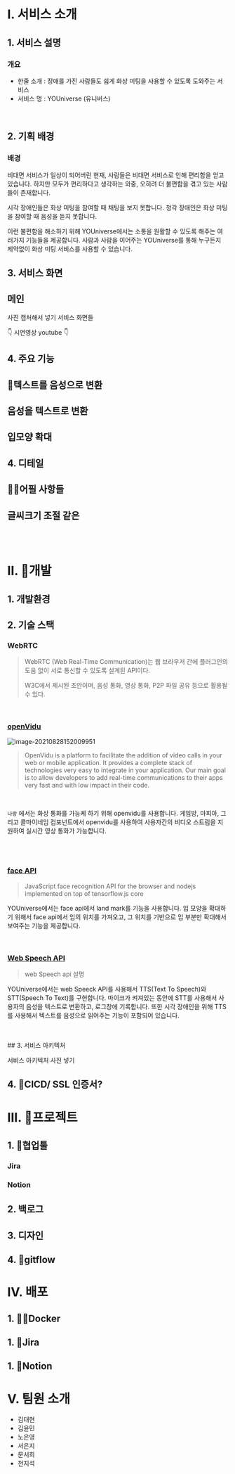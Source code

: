 # Ⅰ. 서비스 소개
## 1. 서비스 설명

### 개요

- 한줄 소개 : 장애를 가진 사람들도 쉽게 화상 미팅을 사용할 수 있도록 도와주는 서비스
- 서비스 명 : YOUniverse (유니버스)

<br/>

## 2. 기획 배경

### 배경

비대면 서비스가 일상이 되어버린 현재, 사람들은 비대면 서비스로 인해 편리함을 얻고 있습니다.
하지만 모두가 편리하다고 생각하는 와중, 오히려 더 불편함을 겪고 있는 사람들이 존재합니다.

시각 장애인들은 화상 미팅을 참여할 때 채팅을 보지 못합니다. 
청각 장애인은 화상 미팅을 참여할 때 음성을 듣지 못합니다.

이런 불편함을 해소하기 위해 YOUniverse에서는 소통을 원활할 수 있도록 해주는 여러가지 기능들을 제공합니다.
사람과 사람을 이어주는 YOUniverse를 통해 누구든지 제약없이 화상 미팅 서비스를 사용할 수 있습니다.



## 3. 서비스 화면
## 메인
사진 캡처해서 넣기
서비스 화면들



👇 시연영상 youtube 👇


## 4. 주요 기능
## 텍스트를 음성으로 변환
## 음성을 텍스트로 변환
## 입모양 확대




## 4. 디테일
## 어필 사항들
## 글씨크기 조절 같은

<br/>
<br/>

# Ⅱ. 개발

## 1. 개발환경



## 2. 기술 스택

### WebRTC

> WebRTC (Web Real-Time Communication)는 웹 브라우저 간에 플러그인의 도움 없이 서로 통신할 수 있도록 설계된 API이다. 
>
> W3C에서 제시된 초안이며, 음성 통화, 영상 통화, P2P 파일 공유 등으로 활용될 수 있다.

<br/>

### [openVidu](https://openvidu.io/)

![image-20210828152009951](README.assets/image-20210828152009951.png)

> OpenVidu is a platform to facilitate the addition of video calls in your web or mobile application. It provides a complete stack of technologies very easy to integrate in your application. Our main goal is to allow developers to add real-time communications to their apps very fast and with low impact in their code.


<!-- 
WebRTC를 보다 간단하게 적용할 수 있고, 다양한 프레임워크와 호환성이 높은 openvidu를 사용하여 프로젝트를 진행했습니다. 사용 방법은 openvidu tutorail 또는, 프로젝트의 front 폴더 하위의 gameroom 등에서 확인 할 수 있습니다.
-->

<br/>

`나랑` 에서는 화상 통화를 가능케 하기 위해 openvidu를 사용합니다. 게임방, 마피아, 그리고 콜마이네임 컴포넌트에서 openvidu를 사용하여 사용자간의 비디오 스트림을 지원하여 실시간 영상 통화가 가능합니다.

<br/>
<br/>

### [face API](https://github.com/justadudewhohacks/face-api.js)

> JavaScript face recognition API for the browser and nodejs implemented on top of tensorflow.js core


YOUniverse에서는 face api에서 land mark를 기능을 사용합니다. 입 모양을 확대하기 위해서 face api에서 입의 위치를 가져오고, 그 위치를 기반으로 입 부분만 확대해서 보여주는 기능을 제공합니다.

<br/>

### [Web Speech API](https://developer.mozilla.org/en-US/docs/Web/API/Web_Speech_API)

> web Speech api 설명

YOUniverse에서는 web Speeck API를 사용해서 TTS(Text To Speech)와 STT(Speech To Text)를 구현합니다. 마이크가 켜져있는 동안에 STT를 사용해서 사용자의 음성을 텍스트로 변환하고, 로그창에 기록합니다.
또한 시각 장애인을 위해 TTS를 사용해서 텍스트를 음성으로 읽어주는 기능이 포함되어 있습니다.

<br/>
<br/>
## 3. 서비스 아키텍처

서비스 아키텍처 사진 넣기

## 4. CICD/ SSL 인증서?

# Ⅲ. 프로젝트

## 1. 협업툴

### Jira
### Notion


## 2. 백로그

## 3. 디자인

## 4. gitflow


# Ⅳ. 배포

## 1. Docker
## 1. Jira
## 1. Notion


# Ⅴ. 팀원 소개

* 김대현
* 김윤민
* 노은영
* 서은지
* 문서희
* 천지석






